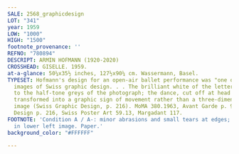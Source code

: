 ```yaml
---
SALE: 2568_graphicdesign
LOT: "341"
year: 1959
LOW: "1000"
HIGH: "1500"
footnote_provenance: ''
REFNO: "780894"
DESCRIPT: ARMIN HOFMANN (1920-2020)
CROSSHEAD: GISELLE. 1959.
at-a-glance: 50¼x35½ inches, 127½x90¼ cm. Wassermann, Basel.
TYPESET: Hofmann's design for an open-air ballet performance was "one of the defining
  images of Swiss graphic design. . . The brilliant white of the lettering is a foil
  to the half-tone greys of the photograph; the dance, cut off at head and foot, is
  transformed into a graphic sign of movement rather than a three-dimensional pictorial
  image (Swiss Graphic Design, p. 216). MoMA 380.1963, Avant Garde p. 91, Swiss Graphic
  Design p. 216, Swiss Poster Art 59.13, Margadant 117.
FOOTNOTE: 'Condition A / A-: minor abrasions and small tears at edges; small abrasion
  in lower left image. Paper.'
background_color: "#FFFFFF"

---
```

